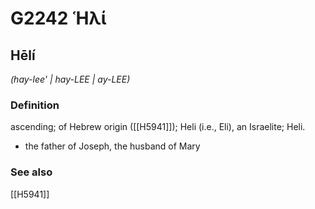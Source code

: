 # G2242 Ἡλί

## Hēlí

_(hay-lee' | hay-LEE | ay-LEE)_

### Definition

ascending; of Hebrew origin ([[H5941]]); Heli (i.e., Eli), an Israelite; Heli.

- the father of Joseph, the husband of Mary

### See also

[[H5941]]

